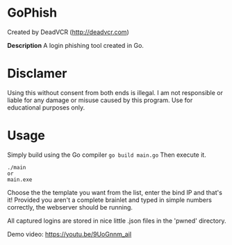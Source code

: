# GoPhish

Created by DeadVCR (http://deadvcr.com)

**Description**
A login phishing tool created in Go.

# Disclamer
Using this without consent from both ends is illegal. I am not responsible or liable for any damage or misuse caused by this program. Use for educational purposes only.

# Usage
Simply build using the Go compiler
`go build main.go`
Then execute it.
```
./main
or
main.exe
```

Choose the the template you want from the list, enter the bind IP and that's it! Provided you aren't a complete brainlet and typed in simple numbers correctly, the webserver should be running.

All captured logins are stored in nice little .json files in the 'pwned' directory.

Demo video: https://youtu.be/9UoGnnm_aiI
